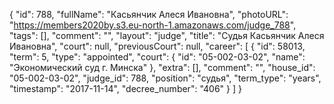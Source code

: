 {
    "id": 788,
    "fullName": "Касьянчик Алеся Ивановна",
    "photoURL": "https://members2020by.s3.eu-north-1.amazonaws.com/judge_788",
    "tags": [],
    "comment": "",
    "layout": "judge",
    "title": "Судья Касьянчик Алеся Ивановна",
    "court": null,
    "previousCourt": null,
    "career": [
        {
            "id": 58013,
            "term": 5,
            "type": "appointed",
            "court": {
                "id": "05-002-03-02",
                "name": "Экономический суд г. Минска"
            },
            "extra": [],
            "comment": "",
            "house_id": "05-002-03-02",
            "judge_id": 788,
            "position": "судья",
            "term_type": "years",
            "timestamp": "2017-11-14",
            "decree_number": "406"
        }
    ]
}
